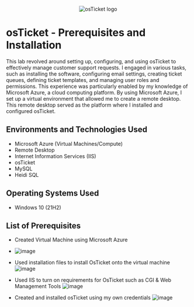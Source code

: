 <p align="center">
<img src="https://i.imgur.com/Clzj7Xs.png" alt="osTicket logo"/>
</p>

<h1>osTicket - Prerequisites and Installation</h1>
This lab revolved around setting up, configuring, and using osTicket to effectively manage customer support requests. I engaged in various tasks, such as installing the software, configuring email settings, creating ticket queues, defining ticket templates, and managing user roles and permissions. This experience was particularly enabled by my knowledge of Microsoft Azure, a cloud computing platform. By using Microsoft Azure, I set up a virtual environment that allowed me to create a remote desktop. This remote desktop served as the platform where I installed and configured osTicket.<br />





<h2>Environments and Technologies Used</h2>

- Microsoft Azure (Virtual Machines/Compute)
- Remote Desktop
- Internet Information Services (IIS)
- osTicket
- MySQL
- Heidi SQL

<h2>Operating Systems Used </h2>

- Windows 10</b> (21H2)

<h2>List of Prerequisites</h2>

- Created Virtual Machine using Microsoft Azure
- ![image](https://github.com/terranceharris1/osticket-prereqs/assets/142275089/2a030b98-dd97-48e9-af05-9335abe77088)

- Used installation files to install OsTicket onto the virtual machine ![image](https://github.com/terranceharris1/osticket-prereqs/assets/142275089/b6ae3c8a-d115-41cb-b535-af87058dfc11)

- Used IIS to turn on requirements for OsTicket such as CGI & Web Management Tools ![image](https://github.com/terranceharris1/osticket-prereqs/assets/142275089/0f6fc985-5802-4989-9e45-6321ee3bda16)

- Created and installed osTicket using my own credentials ![image](https://github.com/terranceharris1/osticket-prereqs/assets/142275089/859e4a2c-926a-4b70-adca-0a43effd6a59)




